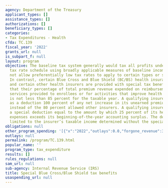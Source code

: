 ```yaml
---
agency: Department of the Treasury
applicant_types: []
assistance_types: []
authorizations: []
beneficiary_types: []
categories:
- Tax Expenditures - Health
cfda: TC.139
fiscal_year: '2022'
grants_url: null
is_subpart_f: null
layout: program
objective: The baseline tax system generally would tax all profits under the regular
  tax rate schedule using broadly applicable measures of baseline income. It would
  not allow preferentially low tax rates to apply to certain types or sources of income.
  In contrast, certain Blue Cross and Blue Shield (BC/BS) health insurance providers
  and certain other health insurers are provided with special tax benefits, provided
  that their percentage of total premium revenue expended on reimbursement for clinical
  services provided to enrollees or for activities that improve health care quality
  is not less than 85 percent for the taxable year. A qualifying insurer may take
  as a deduction 100 percent of any net increase in its unearned premium reserves,
  instead of the 80 percent allowed other insurers. A qualifying insurer is also allowed
  a special deduction equal to the amount by which 25 percent of its health-claim
  expenses exceeds its beginning-of-the-year accounting surplus. The deduction is
  limited to the insurer’s taxable income determined without the special deduction.
obligations: null
other_program_spending: '[{"x":"2022","outlays":0.0,"forgone_revenue":320000000.0},{"x":"2023","outlays":0.0,"forgone_revenue":370000000.0},{"x":"2024","outlays":0.0,"forgone_revenue":420000000.0}]'
outlays: null
permalink: /program/TC.139.html
popular_name: ''
program_type: tax_expenditure
results: []
rules_regulations: null
sam_url: null
sub-agency: Internal Revenue Service (IRS)
title: Special Blue Cross/Blue Shield tax benefits
usaspending_url: null
---
```


